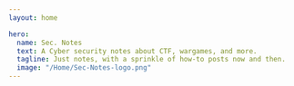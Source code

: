 ```yaml
---
layout: home

hero:
  name: Sec. Notes
  text: A Cyber security notes about CTF, wargames, and more.
  tagline: Just notes, with a sprinkle of how-to posts now and then.
  image: "/Home/Sec-Notes-logo.png"
---
```

